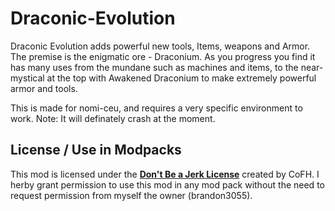 Draconic-Evolution
==================

Draconic Evolution adds powerful new tools, Items, weapons and Armor. The premise is the enigmatic ore - Draconium. As you progress you find it has many uses from the mundane such as machines and items, to the near-mystical at the top with Awakened Draconium to make extremely powerful armor and tools.

This is made for nomi-ceu, and requires a very specific environment to work. Note: It will definately crash at the moment.

## License / Use in Modpacks
This mod is licensed under the [**Don't Be a Jerk License**](https://github.com/brandon3055/Draconic-Evolution/blob/master/LICENSE) created by CoFH.
I herby grant permission to use this mod in any mod pack without the need to request permission from myself the owner (brandon3055).
